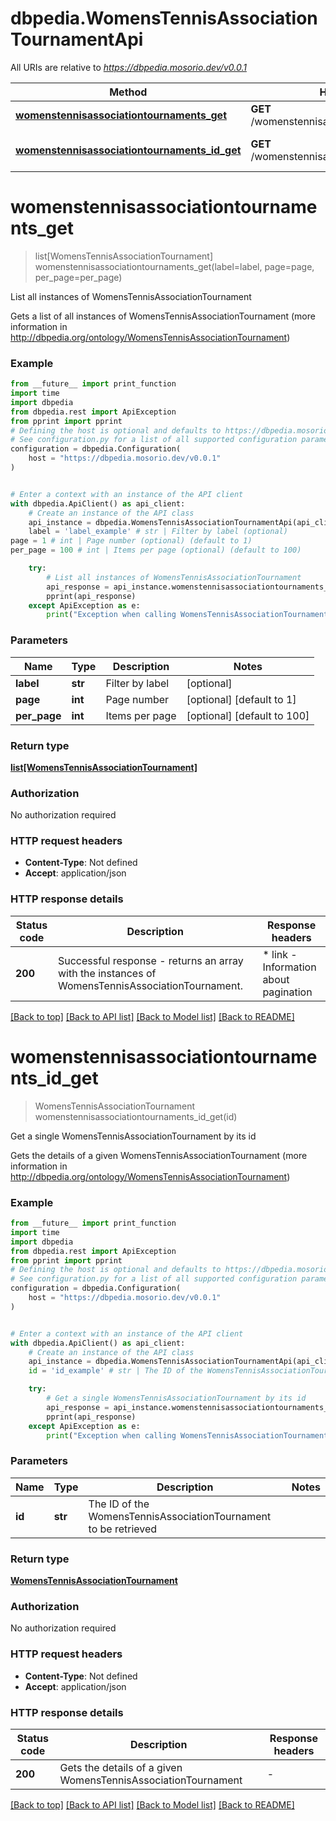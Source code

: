 # dbpedia.WomensTennisAssociationTournamentApi

All URIs are relative to *https://dbpedia.mosorio.dev/v0.0.1*

Method | HTTP request | Description
------------- | ------------- | -------------
[**womenstennisassociationtournaments_get**](WomensTennisAssociationTournamentApi.md#womenstennisassociationtournaments_get) | **GET** /womenstennisassociationtournaments | List all instances of WomensTennisAssociationTournament
[**womenstennisassociationtournaments_id_get**](WomensTennisAssociationTournamentApi.md#womenstennisassociationtournaments_id_get) | **GET** /womenstennisassociationtournaments/{id} | Get a single WomensTennisAssociationTournament by its id


# **womenstennisassociationtournaments_get**
> list[WomensTennisAssociationTournament] womenstennisassociationtournaments_get(label=label, page=page, per_page=per_page)

List all instances of WomensTennisAssociationTournament

Gets a list of all instances of WomensTennisAssociationTournament (more information in http://dbpedia.org/ontology/WomensTennisAssociationTournament)

### Example

```python
from __future__ import print_function
import time
import dbpedia
from dbpedia.rest import ApiException
from pprint import pprint
# Defining the host is optional and defaults to https://dbpedia.mosorio.dev/v0.0.1
# See configuration.py for a list of all supported configuration parameters.
configuration = dbpedia.Configuration(
    host = "https://dbpedia.mosorio.dev/v0.0.1"
)


# Enter a context with an instance of the API client
with dbpedia.ApiClient() as api_client:
    # Create an instance of the API class
    api_instance = dbpedia.WomensTennisAssociationTournamentApi(api_client)
    label = 'label_example' # str | Filter by label (optional)
page = 1 # int | Page number (optional) (default to 1)
per_page = 100 # int | Items per page (optional) (default to 100)

    try:
        # List all instances of WomensTennisAssociationTournament
        api_response = api_instance.womenstennisassociationtournaments_get(label=label, page=page, per_page=per_page)
        pprint(api_response)
    except ApiException as e:
        print("Exception when calling WomensTennisAssociationTournamentApi->womenstennisassociationtournaments_get: %s\n" % e)
```

### Parameters

Name | Type | Description  | Notes
------------- | ------------- | ------------- | -------------
 **label** | **str**| Filter by label | [optional] 
 **page** | **int**| Page number | [optional] [default to 1]
 **per_page** | **int**| Items per page | [optional] [default to 100]

### Return type

[**list[WomensTennisAssociationTournament]**](WomensTennisAssociationTournament.md)

### Authorization

No authorization required

### HTTP request headers

 - **Content-Type**: Not defined
 - **Accept**: application/json

### HTTP response details
| Status code | Description | Response headers |
|-------------|-------------|------------------|
**200** | Successful response - returns an array with the instances of WomensTennisAssociationTournament. |  * link - Information about pagination <br>  |

[[Back to top]](#) [[Back to API list]](../README.md#documentation-for-api-endpoints) [[Back to Model list]](../README.md#documentation-for-models) [[Back to README]](../README.md)

# **womenstennisassociationtournaments_id_get**
> WomensTennisAssociationTournament womenstennisassociationtournaments_id_get(id)

Get a single WomensTennisAssociationTournament by its id

Gets the details of a given WomensTennisAssociationTournament (more information in http://dbpedia.org/ontology/WomensTennisAssociationTournament)

### Example

```python
from __future__ import print_function
import time
import dbpedia
from dbpedia.rest import ApiException
from pprint import pprint
# Defining the host is optional and defaults to https://dbpedia.mosorio.dev/v0.0.1
# See configuration.py for a list of all supported configuration parameters.
configuration = dbpedia.Configuration(
    host = "https://dbpedia.mosorio.dev/v0.0.1"
)


# Enter a context with an instance of the API client
with dbpedia.ApiClient() as api_client:
    # Create an instance of the API class
    api_instance = dbpedia.WomensTennisAssociationTournamentApi(api_client)
    id = 'id_example' # str | The ID of the WomensTennisAssociationTournament to be retrieved

    try:
        # Get a single WomensTennisAssociationTournament by its id
        api_response = api_instance.womenstennisassociationtournaments_id_get(id)
        pprint(api_response)
    except ApiException as e:
        print("Exception when calling WomensTennisAssociationTournamentApi->womenstennisassociationtournaments_id_get: %s\n" % e)
```

### Parameters

Name | Type | Description  | Notes
------------- | ------------- | ------------- | -------------
 **id** | **str**| The ID of the WomensTennisAssociationTournament to be retrieved | 

### Return type

[**WomensTennisAssociationTournament**](WomensTennisAssociationTournament.md)

### Authorization

No authorization required

### HTTP request headers

 - **Content-Type**: Not defined
 - **Accept**: application/json

### HTTP response details
| Status code | Description | Response headers |
|-------------|-------------|------------------|
**200** | Gets the details of a given WomensTennisAssociationTournament |  -  |

[[Back to top]](#) [[Back to API list]](../README.md#documentation-for-api-endpoints) [[Back to Model list]](../README.md#documentation-for-models) [[Back to README]](../README.md)

